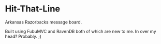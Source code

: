 Hit-That-Line
=============

Arkansas Razorbacks message board.

Built using FubuMVC and RavenDB both of which are new to me.
In over my head? Probably. ;)